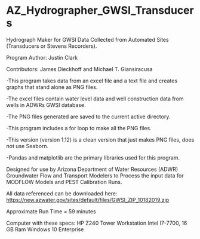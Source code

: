 # AZ_Hydrographer_GWSI_Transducers
Hydrograph Maker for GWSI Data Collected from Automated Sites (Transducers or Stevens Recorders).

Program Author: Justin Clark

Contributors: James Dieckhoff and Michael T. Giansiracusa

-This program takes data from an excel file and a text file and creates graphs that stand alone as PNG files.

-The excel files contain water level data and well construction data from wells in ADWRs GWSI database.

-The PNG files generated are saved to the current active directory.

-This program includes a for loop to make all the PNG files.

-This version (version 1.12) is a clean version that just makes PNG files, does not use Seaborn.

-Pandas and matplotlib are the primary libraries used for this program.


Designed for use by Arizona Department of Water Resources (ADWR) Groundwater Flow 
and Transport Modelers to Process the input data for MODFLOW Models and PEST Calibration Runs.


All data referenced can be downloaded here:
https://new.azwater.gov/sites/default/files/GWSI_ZIP_10182019.zip


Approximate Run Time = 59 minutes 

Computer with these specs:
HP Z240 Tower Workstation
Intel I7-7700, 16 GB Ram
Windows 10 Enterprise
